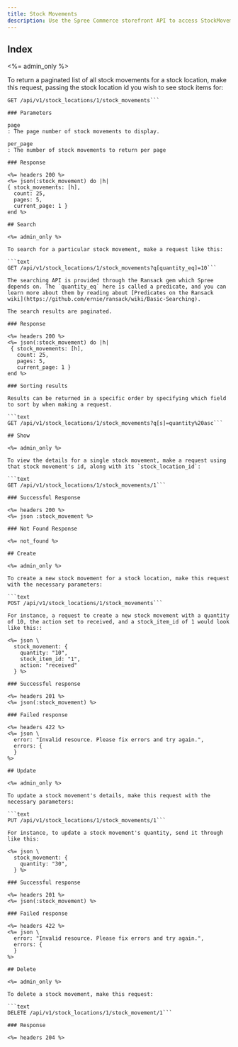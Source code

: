 ```yaml
---
title: Stock Movements
description: Use the Spree Commerce storefront API to access StockMovement data.
---
```


## Index

<%= admin_only %>

To return a paginated list of all stock movements for a stock location, make this request, passing the stock location id you wish to see stock items for:

```text
GET /api/v1/stock_locations/1/stock_movements```

### Parameters

page
: The page number of stock movements to display.

per_page
: The number of stock movements to return per page

### Response

<%= headers 200 %>
<%= json(:stock_movement) do |h|
{ stock_movements: [h],
  count: 25,
  pages: 5,
  current_page: 1 }
end %>

## Search

<%= admin_only %>

To search for a particular stock movement, make a request like this:

```text
GET /api/v1/stock_locations/1/stock_movements?q[quantity_eq]=10```

The searching API is provided through the Ransack gem which Spree depends on. The `quantity_eq` here is called a predicate, and you can learn more about them by reading about [Predicates on the Ransack wiki](https://github.com/ernie/ransack/wiki/Basic-Searching).

The search results are paginated.

### Response

<%= headers 200 %>
<%= json(:stock_movement) do |h|
 { stock_movements: [h],
   count: 25,
   pages: 5,
   current_page: 1 }
end %>

### Sorting results

Results can be returned in a specific order by specifying which field to sort by when making a request.

```text
GET /api/v1/stock_locations/1/stock_movements?q[s]=quantity%20asc```

## Show

<%= admin_only %>

To view the details for a single stock movement, make a request using that stock movement's id, along with its `stock_location_id`:

```text
GET /api/v1/stock_locations/1/stock_movements/1```

### Successful Response

<%= headers 200 %>
<%= json :stock_movement %>

### Not Found Response

<%= not_found %>

## Create

<%= admin_only %>

To create a new stock movement for a stock location, make this request with the necessary parameters:

```text
POST /api/v1/stock_locations/1/stock_movements```

For instance, a request to create a new stock movement with a quantity of 10, the action set to received, and a stock_item_id of 1 would look like this::

<%= json \
  stock_movement: {
    quantity: "10",
    stock_item_id: "1",
    action: "received"
  } %>

### Successful response

<%= headers 201 %>
<%= json(:stock_movement) %>

### Failed response

<%= headers 422 %>
<%= json \
  error: "Invalid resource. Please fix errors and try again.",
  errors: {
  }
%>

## Update

<%= admin_only %>

To update a stock movement's details, make this request with the necessary parameters:

```text
PUT /api/v1/stock_locations/1/stock_movements/1```

For instance, to update a stock movement's quantity, send it through like this:

<%= json \
  stock_movement: {
    quantity: "30",
  } %>

### Successful response

<%= headers 201 %>
<%= json(:stock_movement) %>

### Failed response

<%= headers 422 %>
<%= json \
  error: "Invalid resource. Please fix errors and try again.",
  errors: {
  }
%>

## Delete

<%= admin_only %>

To delete a stock movement, make this request:

```text
DELETE /api/v1/stock_locations/1/stock_movement/1```

### Response

<%= headers 204 %>

